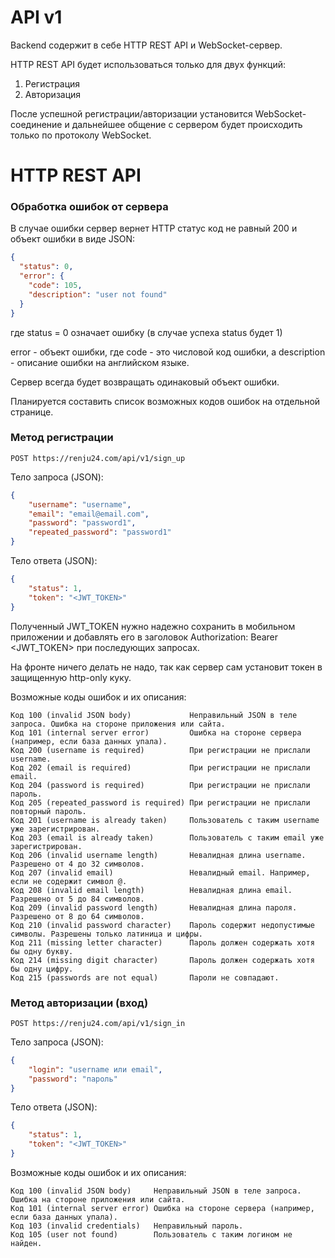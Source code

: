 # API v1
Backend содержит в себе HTTP REST API и WebSocket-сервер.

HTTP REST API будет использоваться только для двух функций:
1. Регистрация
2. Авторизация

После успешной регистрации/авторизации установится WebSocket-соединение и дальнейшее общение с сервером будет происходить только по протоколу WebSocket.

# HTTP REST API
### Обработка ошибок от сервера
В случае ошибки сервер вернет HTTP статус код не равный 200 и объект ошибки в виде JSON:
```json
{
  "status": 0,
  "error": {
    "code": 105,
    "description": "user not found"
  }
}
```
где
status = 0 означает ошибку (в случае успеха status будет 1)

error - объект ошибки, где code - это числовой код ошибки, а description - описание ошибки на английском языке.

Сервер всегда будет возвращать одинаковый объект ошибки.

Планируется составить список возможных кодов ошибок на отдельной странице.

### Метод регистрации

```POST https://renju24.com/api/v1/sign_up```

Тело запроса (JSON):
```json
{
	"username": "username",
	"email": "email@email.com",
	"password": "password1",
	"repeated_password": "password1"
}
```
Тело ответа (JSON):
```json
{
	"status": 1,
	"token": "<JWT_TOKEN>"
}
```
Полученный JWT_TOKEN нужно надежно сохранить в мобильном приложении и добавлять его в заголовок Authorization: Bearer <JWT_TOKEN> при последующих запросах.

На фронте ничего делать не надо, так как сервер сам установит токен в защищенную http-only куку.

Возможные коды ошибок и их описания:
```
Код 100 (invalid JSON body)             Неправильный JSON в теле запроса. Ошибка на стороне приложения или сайта.
Код 101 (internal server error)         Ошибка на стороне сервера (например, если база данных упала).
Код 200 (username is required)          При регистрации не прислали username.
Код 202 (email is required)             При регистрации не прислали email.
Код 204 (password is required)          При регистрации не прислали пароль.
Код 205 (repeated_password is required) При регистрации не прислали повторный пароль.
Код 201 (username is already taken)     Пользователь с таким username уже зарегистрирован.
Код 203 (email is already taken)        Пользователь с таким email уже зарегистрирован.
Код 206 (invalid username length)       Невалидная длина username. Разрешено от 4 до 32 символов.
Код 207 (invalid email)                 Невалидный email. Например, если не содержит символ @.
Код 208 (invalid email length)          Невалидная длина email. Разрешено от 5 до 84 символов.
Код 209 (invalid password length)       Невалидная длина пароля. Разрешено от 8 до 64 символов.
Код 210 (invalid password character)    Пароль содержит недопустимые символы. Разрешены только латиница и цифры.
Код 211 (missing letter character)      Пароль должен содержать хотя бы одну букву.
Код 214 (missing digit character)       Пароль должен содержать хотя бы одну цифру.
Код 215 (passwords are not equal)       Пароли не совпадают.
```
### Метод авторизации (вход)

```POST https://renju24.com/api/v1/sign_in```

Тело запроса (JSON):
```json
{
	"login": "username или email",
	"password": "пароль"
}
```
Тело ответа (JSON):
```json
{
	"status": 1,
	"token": "<JWT_TOKEN>"
}
```

Возможные коды ошибок и их описания:
```
Код 100 (invalid JSON body)     Неправильный JSON в теле запроса. Ошибка на стороне приложения или сайта.
Код 101 (internal server error) Ошибка на стороне сервера (например, если база данных упала).
Код 103 (invalid credentials)   Неправильный пароль.
Код 105 (user not found)        Пользователь с таким логином не найден.
```
